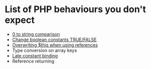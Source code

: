 List of PHP behaviours you don't expect
=======================================

* [0 to string comparison](0_to_string_comparison.md)
* [Change boolean constants TRUE/FALSE](change_boolean_constants.md)
* [Overwriting $this when using references](overwriting_this.md)
* Type conversion on array keys
* [Late constant binding](late_constant_binding.md)
* Reference returning
